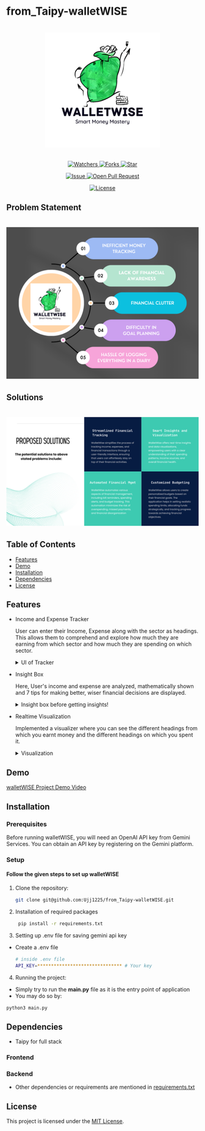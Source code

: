 # from_Taipy-walletWISE

# <p align="center"><img src="https://github.com/Ujj1225/from_Taipy-walletWISE/blob/main/assets/wallet_wise_logo.jpg" width=300 /></p>

<p align="center">
    <p align="center">
        <a href="https://github.com/Ujj1225/from_Taipy-walletWISE" target="blank">
            <img src="https://img.shields.io/github/watchers/Ujj1225/from_Taipy-walletWISE?style=for-the-badge&logo=appveyor" alt="Watchers"/>
        </a>
        <a href="https://github.com/Ujj1225/from_Taipy-walletWISE/fork" target="blank">
            <img src="https://img.shields.io/github/forks/Ujj1225/from_Taipy-walletWISE?style=for-the-badge&logo=appveyor" alt="Forks"/>
        </a>
        <a href="https://github.com/Ujj1225/from_Taipy-walletWISE/stargazers" target="blank">
            <img src="https://img.shields.io/github/stars/Ujj1225/from_Taipy-walletWISE?style=for-the-badge&logo=appveyor" alt="Star"/>
        </a>
    </p>
    <p align="center">
        <a href="https://github.com/Ujj1225/from_Taipy-walletWISE/issues" target="blank">
            <img src="https://img.shields.io/github/issues/Ujj1225/from_Taipy-walletWISE?style=for-the-badge&logo=appveyor" alt="Issue"/>
        </a>
        <a href="https://github.com/Ujj1225/from_Taipy-walletWISE/pulls" target="blank">
            <img src="https://img.shields.io/github/issues-pr/Ujj1225/from_Taipy-walletWISE?style=for-the-badge&logo=appveyor" alt="Open Pull Request"/>
        </a>
    </p>
    <p align="center">
        <a href="https://github.com/Ujj1225/from_Taipy-walletWISE/blob/master/LICENSE" target="blank">
            <img src="https://img.shields.io/github/license/Ujj1225/from_Taipy-walletWISE?style=for-the-badge&logo=appveyor" alt="License" />
        </a>
    </p>
</p>

<p align="center">
</p>

## Problem Statement

# <p align="center"><img src="https://github.com/Ujj1225/from_Taipy-walletWISE/blob/main/assets/problem.png" width=750 /></p>

## Solutions

# <p align="center"><img src="https://github.com/Ujj1225/from_Taipy-walletWISE/blob/main/assets/walletWISE_solutions.png" width=750 /></p>

## Table of Contents

- [Features](#features)
- [Demo](#demo)
- [Installation](#installation)
- [Dependencies](#dependencies)
- [License](#license)

## Features

- Income and Expense Tracker

  User can enter their Income, Expense along with the sector as headings. This allows them to comprehend and explore how much they are earning from which sector and how much they are spending on which sector.
  <details>
    <summary> UI of Tracker </summary>
    <img src="https://github.com/Ujj1225/from_Taipy-walletWISE/blob/main/assets/UI_tracker.png" width=750/>
  </details>

- Insight Box

  Here, User's income and expense are analyzed, mathematically shown and 7 tips for making better, wiser financial decisions are displayed.
  <details>
    <summary> Insight box before getting insights!</summary>
    <img src="https://github.com/Ujj1225/from_Taipy-walletWISE/blob/main/assets/insight_box.png" width=750/>

    <summary> Insight box after getting insights!</summary>
    <img src="https://github.com/Ujj1225/from_Taipy-walletWISE/blob/main/assets/after_insight.png" width=750/>
  </details>

- Realtime Visualization

  Implemented a visualizer where you can see the different headings from which you earnt money and the different headings on which you spent it.
  <details>
    <summary> Visualization </summary>
    <img src="https://github.com/Ujj1225/from_Taipy-walletWISE/blob/main/assets/visualizer.png" width=750/>
  </details>

## Demo

[walletWISE Project Demo Video](https://github.com/Ujj1225/from_Taipy-walletWISE/blob/main/assets/walletWISE.webm)

## Installation

### Prerequisites

Before running walletWISE, you will need an OpenAI API key from Gemini Services. You can obtain an API key by registering on the Gemini platform.

### Setup

#### Follow the given steps to set up walletWISE

1. Clone the repository:

   ```bash
   git clone git@github.com:Ujj1225/from_Taipy-walletWISE.git
   ```

2. Installation of required packages

   ```bash
    pip install -r requirements.txt
   ```

3. Setting up .env file for saving gemini api key

- Create a .env file

  ```bash
  # inside .env file
  API_KEY=******************************* # Your key
  ```

4. Running the project:

- Simply try to run the **main.py** file as it is the entry point of application
- You may do so by:

```bash
python3 main.py
```

## Dependencies

- Taipy for full stack

### Frontend

### Backend

- Other dependencies or requirements are mentioned in [requirements.txt](/requirements.txt)

## License

This project is licensed under the [MIT License](/LICENSE).
